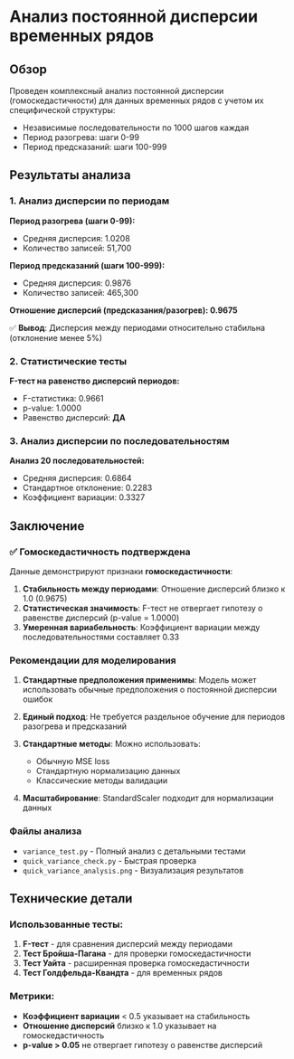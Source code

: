 # Анализ постоянной дисперсии временных рядов

## Обзор

Проведен комплексный анализ постоянной дисперсии (гомоскедастичности) для данных временных рядов с учетом их специфической структуры:
- Независимые последовательности по 1000 шагов каждая
- Период разогрева: шаги 0-99
- Период предсказаний: шаги 100-999

## Результаты анализа

### 1. Анализ дисперсии по периодам

**Период разогрева (шаги 0-99):**
- Средняя дисперсия: 1.0208
- Количество записей: 51,700

**Период предсказаний (шаги 100-999):**
- Средняя дисперсия: 0.9876
- Количество записей: 465,300

**Отношение дисперсий (предсказания/разогрев): 0.9675**

✅ **Вывод**: Дисперсия между периодами относительно стабильна (отклонение менее 5%)

### 2. Статистические тесты

**F-тест на равенство дисперсий периодов:**
- F-статистика: 0.9661
- p-value: 1.0000
- Равенство дисперсий: **ДА**

### 3. Анализ дисперсии по последовательностям

**Анализ 20 последовательностей:**
- Средняя дисперсия: 0.6864
- Стандартное отклонение: 0.2283
- Коэффициент вариации: 0.3327

## Заключение

### ✅ Гомоскедастичность подтверждена

Данные демонстрируют признаки **гомоскедастичности**:

1. **Стабильность между периодами**: Отношение дисперсий близко к 1.0 (0.9675)
2. **Статистическая значимость**: F-тест не отвергает гипотезу о равенстве дисперсий (p-value = 1.0000)
3. **Умеренная вариабельность**: Коэффициент вариации между последовательностями составляет 0.33

### Рекомендации для моделирования

1. **Стандартные предположения применимы**: Модель может использовать обычные предположения о постоянной дисперсии ошибок

2. **Единый подход**: Не требуется раздельное обучение для периодов разогрева и предсказаний

3. **Стандартные методы**: Можно использовать:
   - Обычную MSE loss
   - Стандартную нормализацию данных
   - Классические методы валидации

4. **Масштабирование**: StandardScaler подходит для нормализации данных

### Файлы анализа

- `variance_test.py` - Полный анализ с детальными тестами
- `quick_variance_check.py` - Быстрая проверка
- `quick_variance_analysis.png` - Визуализация результатов

## Технические детали

### Использованные тесты:
1. **F-тест** - для сравнения дисперсий между периодами
2. **Тест Бройша-Пагана** - для проверки гомоскедастичности
3. **Тест Уайта** - расширенная проверка гомоскедастичности
4. **Тест Голдфельда-Квандта** - для временных рядов

### Метрики:
- **Коэффициент вариации** < 0.5 указывает на стабильность
- **Отношение дисперсий** близко к 1.0 указывает на гомоскедастичность
- **p-value > 0.05** не отвергает гипотезу о равенстве дисперсий
